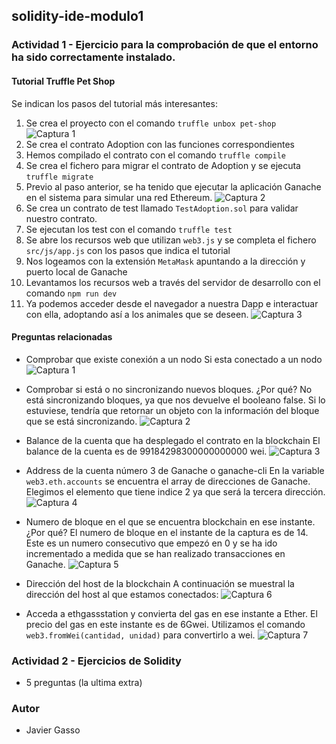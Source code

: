 ## solidity-ide-modulo1

### **Actividad 1** - Ejercicio para la comprobación de que el entorno ha sido correctamente instalado.

#### Tutorial Truffle Pet Shop

Se indican los pasos del tutorial más interesantes:

  1. Se crea el proyecto con el comando `truffle unbox pet-shop`
  ![Captura 1](screenshots/screen001.png "Captura 1")
  2. Se crea el contrato Adoption con las funciones correspondientes
  3. Hemos compilado el contrato con el comando `truffle compile`
  4. Se crea el fichero para migrar el contrato de Adoption y se ejecuta `truffle migrate`
  5. Previo al paso anterior, se ha tenido que ejecutar la aplicación Ganache en el sistema para simular una red Ethereum.
  ![Captura 2](screenshots/screen002.png "Captura 2")
  6. Se crea un contrato de test llamado `TestAdoption.sol` para validar nuestro contrato.
  7. Se ejecutan los test con el comando `truffle test`
  8. Se abre los recursos web que utilizan `web3.js` y se completa el fichero `src/js/app.js` con los pasos que indica el tutorial
  9.  Nos logeamos con la extensión `MetaMask` apuntando a la dirección y puerto local de Ganache
  11. Levantamos los recursos web a través del servidor de desarrollo con el comando `npm run dev`
  12. Ya podemos acceder desde el navegador a nuestra Dapp e interactuar con ella, adoptando así a los animales que se deseen.
  ![Captura 3](screenshots/screen003.png "Captura 3")


#### Preguntas relacionadas

+ Comprobar que existe conexión a un nodo
  Si esta conectado a un nodo
  ![Captura 1](screenshots/screen010.png "Captura 1")

+ Comprobar si está o no sincronizando nuevos bloques. ¿Por qué?
  No está sincronizando bloques, ya que nos devuelve el booleano false. Si lo estuviese, tendría que retornar un objeto con la información del bloque que se está sincronizando.
  ![Captura 2](screenshots/screen011.png "Captura 2")


+ Balance de la cuenta que ha desplegado el contrato en la blockchain
  El balance de la cuenta es de 99184298300000000000 wei.
  ![Captura 3](screenshots/screen012.png "Captura 3")

+ Address de la cuenta número 3 de Ganache o ganache-cli
  En la variable `web3.eth.accounts` se encuentra el array de direcciones de Ganache. Elegimos el elemento que tiene indice 2 ya que será la tercera dirección.
  ![Captura 4](screenshots/screen013.png "Captura 4")

+ Numero de bloque en el que se encuentra blockchain en ese instante. ¿Por qué?
  El numero de bloque en el instante de la captura es de 14. Este es un numero consecutivo que empezó en 0 y se ha ido incrementado a medida que se han realizado transacciones en Ganache.
  ![Captura 5](screenshots/screen014.png "Captura 5")

+ Dirección del host de la blockchain
  A continuación se muestral la dirección del host al que estamos conectados:
  ![Captura 6](screenshots/screen015.png "Captura 6")

+ Acceda a ethgassstation y convierta del gas en ese instante a Ether.
  El precio del gas en este instante es de 6Gwei. Utilizamos el comando `web3.fromWei(cantidad, unidad)` para convertirlo a wei.
  ![Captura 7](screenshots/screen016.png "Captura 7")


### **Actividad 2** - Ejercicios de Solidity

+ 5 preguntas (la ultima extra)


### Autor
- Javier Gasso


